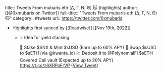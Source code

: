 title:: Tweets From mubaris.eth (Δ, Γ, Ν, Θ) 🐱 (highlights)
author:: [[@0xmubaris on Twitter]]
full-title:: "Tweets From mubaris.eth (Δ, Γ, Ν, Θ) 🐱"
category:: #tweets
url:: https://twitter.com/0xmubaris

- Highlights first synced by [[Readwise]] [[Nov 19th, 2022]]
	- 💡 Idea for yield stacking
	  
	  🥩 Stake $SNX & Mint $sUSD (Earn up to 60% APY)
	  💱 Swap $sUSD to $sETH (via @kwenta_io)
	  💹 Deposit it to @PolynomialFi $sETH Covered Call vault (Expected up to 20% APY) https://t.co/z6XRPoFrVP ([View Tweet](https://twitter.com/0xmubaris/status/1509637031416193029))